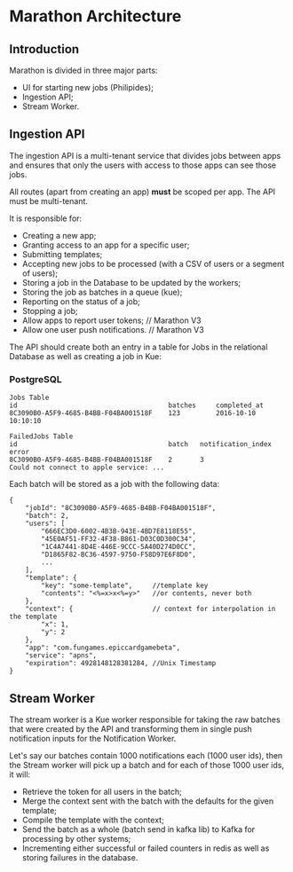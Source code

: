 Marathon Architecture
=====================

## Introduction

Marathon is divided in three major parts:

* UI for starting new jobs (Philipides);
* Ingestion API;
* Stream Worker.

## Ingestion API

The ingestion API is a multi-tenant service that divides jobs between apps and ensures that only the users with access to those apps can see those jobs.

All routes (apart from creating an app) **must** be scoped per app. The API must be multi-tenant.

It is responsible for:

* Creating a new app;
* Granting access to an app for a specific user;
* Submitting templates;
* Accepting new jobs to be processed (with a CSV of users or a segment of users);
* Storing a job in the Database to be updated by the workers;
* Storing the job as batches in a queue (kue);
* Reporting on the status of a job;
* Stopping a job;
* Allow apps to report user tokens;   // Marathon V3
* Allow one user push notifications.  // Marathon V3

The API should create both an entry in a table for Jobs in the relational Database as well as creating a job in Kue:

### PostgreSQL

```
Jobs Table
id                                      batches     completed_at
8C3090B0-A5F9-4685-B4BB-F04BA001518F    123         2016-10-10 10:10:10

FailedJobs Table
id                                      batch   notification_index      error
8C3090B0-A5F9-4685-B4BB-F04BA001518F    2       3                       Could not connect to apple service: ...
```

Each batch will be stored as a job with the following data:

```
{
    "jobId": "8C3090B0-A5F9-4685-B4BB-F04BA001518F",
    "batch": 2,
    "users": [
        "666EC3D0-6002-4B3B-943E-4BD7E8118E55",
        "45E0AF51-FF32-4F38-B861-D03C0D300C34",
        "1C4A7441-8D4E-446E-9CCC-5A40D274D0CC",
        "D1865F82-BC36-4597-9750-F58D97E6F8D0",
        ...
    ],
    "template": {
        "key": "some-template",     //template key
        "contents": "<%=x>x<%=y>"   //or contents, never both
    },
    "context": {                    // context for interpolation in the template
        "x": 1,
        "y": 2
    },
    "app": "com.fungames.epiccardgamebeta",
    "service": "apns",
    "expiration": 4928148128381284, //Unix Timestamp
}
```

## Stream Worker

The stream worker is a Kue worker responsible for taking the raw batches that were created by the API and transforming them in single push notification inputs for the Notification Worker.

Let's say our batches contain 1000 notifications each (1000 user ids), then the Stream worker will pick up a batch and for each of those 1000 user ids, it will:

* Retrieve the token for all users in the batch;
* Merge the context sent with the batch with the defaults for the given template;
* Compile the template with the context;
* Send the batch as a whole (batch send in kafka lib) to Kafka for processing by other systems;
* Incrementing either successful or failed counters in redis as well as storing failures in the database.
